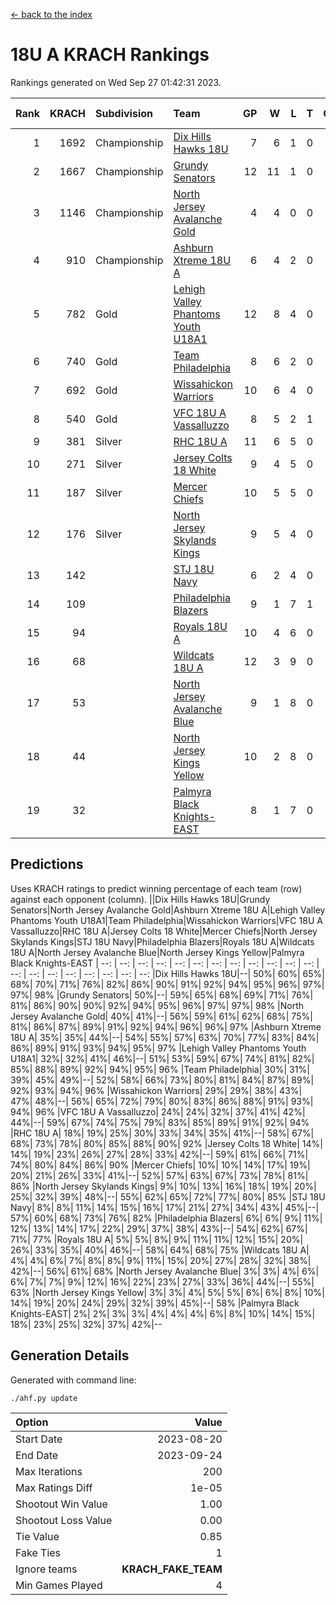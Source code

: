 [<- back to the index](readme.md)
# 18U A KRACH Rankings
Rankings generated on Wed Sep 27 01:42:31 2023.

Rank|KRACH|Subdivision|Team|GP|W|L|T|OTW|OTL|SoS|Exp Wins|Win Diff
---:|---:|:---|:---|---:|---:|---:|---:|---:|---:|---:|---:|---:
1|1692|Championship|[Dix Hills Hawks 18U](https://gamesheetstats.com/seasons/3659/teams/140731/schedule)|7|6|1|0|0|0|513|6.8|-0.0
2|1667|Championship|[Grundy Senators](https://gamesheetstats.com/seasons/3659/teams/140732/schedule)|12|11|1|0|0|0|291|11.8|-0.0
3|1146|Championship|[North Jersey Avalanche Gold](https://gamesheetstats.com/seasons/3659/teams/140737/schedule)|4|4|0|0|0|0|196|4.9|0.0
4|910|Championship|[Ashburn Xtreme 18U A](https://gamesheetstats.com/seasons/3659/teams/140730/schedule)|6|4|2|0|0|0|683|4.8|-0.0
5|782|Gold|[Lehigh Valley Phantoms Youth U18A1](https://gamesheetstats.com/seasons/3659/teams/140734/schedule)|12|8|4|0|0|0|594|8.8|-0.0
6|740|Gold|[Team Philadelphia](https://gamesheetstats.com/seasons/3659/teams/140745/schedule)|8|6|2|0|0|0|537|6.8|-0.0
7|692|Gold|[Wissahickon Warriors](https://gamesheetstats.com/seasons/3659/teams/140748/schedule)|10|6|4|0|0|0|690|6.8|-0.0
8|540|Gold|[VFC 18U A Vassalluzzo](https://gamesheetstats.com/seasons/3659/teams/140746/schedule)|8|5|2|1|1|0|404|6.7|0.0
9|381|Silver|[RHC 18U A](https://gamesheetstats.com/seasons/3659/teams/140742/schedule)|11|6|5|0|0|0|574|6.8|-0.0
10|271|Silver|[Jersey Colts 18 White](https://gamesheetstats.com/seasons/3659/teams/140733/schedule)|9|4|5|0|0|1|643|4.9|0.0
11|187|Silver|[Mercer Chiefs](https://gamesheetstats.com/seasons/3659/teams/140735/schedule)|10|5|5|0|0|0|333|5.9|0.0
12|176|Silver|[North Jersey Skylands Kings](https://gamesheetstats.com/seasons/3659/teams/140739/schedule)|9|5|4|0|0|0|241|5.9|0.0
13|142||[STJ 18U Navy](https://gamesheetstats.com/seasons/3659/teams/140744/schedule)|6|2|4|0|0|0|532|2.9|0.0
14|109||[Philadelphia Blazers](https://gamesheetstats.com/seasons/3659/teams/140741/schedule)|9|1|7|1|0|0|668|2.7|0.0
15|94||[Royals 18U A](https://gamesheetstats.com/seasons/3659/teams/140743/schedule)|10|4|6|0|0|0|358|4.9|0.0
16|68||[Wildcats 18U A](https://gamesheetstats.com/seasons/3659/teams/140747/schedule)|12|3|9|0|0|0|517|3.9|0.0
17|53||[North Jersey Avalanche Blue](https://gamesheetstats.com/seasons/3659/teams/140736/schedule)|9|1|8|0|0|0|606|1.9|0.0
18|44||[North Jersey Kings Yellow](https://gamesheetstats.com/seasons/3659/teams/140738/schedule)|10|2|8|0|0|0|218|2.9|0.0
19|32||[Palmyra Black Knights-EAST](https://gamesheetstats.com/seasons/3659/teams/140740/schedule)|8|1|7|0|0|0|241|1.9|0.0

## Predictions
Uses KRACH ratings to predict winning percentage of each team (row) against each opponent (column).
||Dix Hills Hawks 18U|Grundy Senators|North Jersey Avalanche Gold|Ashburn Xtreme 18U A|Lehigh Valley Phantoms Youth U18A1|Team Philadelphia|Wissahickon Warriors|VFC 18U A Vassalluzzo|RHC 18U A|Jersey Colts 18 White|Mercer Chiefs|North Jersey Skylands Kings|STJ 18U Navy|Philadelphia Blazers|Royals 18U A|Wildcats 18U A|North Jersey Avalanche Blue|North Jersey Kings Yellow|Palmyra Black Knights-EAST
| --: | --: | --: | --: | --: | --: | --: | --: | --: | --: | --: | --: | --: | --: | --: | --: | --: | --: | --: | --: 
|Dix Hills Hawks 18U|--| 50%| 60%| 65%| 68%| 70%| 71%| 76%| 82%| 86%| 90%| 91%| 92%| 94%| 95%| 96%| 97%| 97%| 98%
|Grundy Senators| 50%|--| 59%| 65%| 68%| 69%| 71%| 76%| 81%| 86%| 90%| 90%| 92%| 94%| 95%| 96%| 97%| 97%| 98%
|North Jersey Avalanche Gold| 40%| 41%|--| 56%| 59%| 61%| 62%| 68%| 75%| 81%| 86%| 87%| 89%| 91%| 92%| 94%| 96%| 96%| 97%
|Ashburn Xtreme 18U A| 35%| 35%| 44%|--| 54%| 55%| 57%| 63%| 70%| 77%| 83%| 84%| 86%| 89%| 91%| 93%| 94%| 95%| 97%
|Lehigh Valley Phantoms Youth U18A1| 32%| 32%| 41%| 46%|--| 51%| 53%| 59%| 67%| 74%| 81%| 82%| 85%| 88%| 89%| 92%| 94%| 95%| 96%
|Team Philadelphia| 30%| 31%| 39%| 45%| 49%|--| 52%| 58%| 66%| 73%| 80%| 81%| 84%| 87%| 89%| 92%| 93%| 94%| 96%
|Wissahickon Warriors| 29%| 29%| 38%| 43%| 47%| 48%|--| 56%| 65%| 72%| 79%| 80%| 83%| 86%| 88%| 91%| 93%| 94%| 96%
|VFC 18U A Vassalluzzo| 24%| 24%| 32%| 37%| 41%| 42%| 44%|--| 59%| 67%| 74%| 75%| 79%| 83%| 85%| 89%| 91%| 92%| 94%
|RHC 18U A| 18%| 19%| 25%| 30%| 33%| 34%| 35%| 41%|--| 58%| 67%| 68%| 73%| 78%| 80%| 85%| 88%| 90%| 92%
|Jersey Colts 18 White| 14%| 14%| 19%| 23%| 26%| 27%| 28%| 33%| 42%|--| 59%| 61%| 66%| 71%| 74%| 80%| 84%| 86%| 90%
|Mercer Chiefs| 10%| 10%| 14%| 17%| 19%| 20%| 21%| 26%| 33%| 41%|--| 52%| 57%| 63%| 67%| 73%| 78%| 81%| 86%
|North Jersey Skylands Kings|  9%| 10%| 13%| 16%| 18%| 19%| 20%| 25%| 32%| 39%| 48%|--| 55%| 62%| 65%| 72%| 77%| 80%| 85%
|STJ 18U Navy|  8%|  8%| 11%| 14%| 15%| 16%| 17%| 21%| 27%| 34%| 43%| 45%|--| 57%| 60%| 68%| 73%| 76%| 82%
|Philadelphia Blazers|  6%|  6%|  9%| 11%| 12%| 13%| 14%| 17%| 22%| 29%| 37%| 38%| 43%|--| 54%| 62%| 67%| 71%| 77%
|Royals 18U A|  5%|  5%|  8%|  9%| 11%| 11%| 12%| 15%| 20%| 26%| 33%| 35%| 40%| 46%|--| 58%| 64%| 68%| 75%
|Wildcats 18U A|  4%|  4%|  6%|  7%|  8%|  8%|  9%| 11%| 15%| 20%| 27%| 28%| 32%| 38%| 42%|--| 56%| 61%| 68%
|North Jersey Avalanche Blue|  3%|  3%|  4%|  6%|  6%|  7%|  7%|  9%| 12%| 16%| 22%| 23%| 27%| 33%| 36%| 44%|--| 55%| 63%
|North Jersey Kings Yellow|  3%|  3%|  4%|  5%|  5%|  6%|  6%|  8%| 10%| 14%| 19%| 20%| 24%| 29%| 32%| 39%| 45%|--| 58%
|Palmyra Black Knights-EAST|  2%|  2%|  3%|  3%|  4%|  4%|  4%|  6%|  8%| 10%| 14%| 15%| 18%| 23%| 25%| 32%| 37%| 42%|--

## Generation Details

Generated with command line:
```
./ahf.py update
```

| Option | Value |
| :----- | ----: |
| Start Date | 2023-08-20 |
| End Date | 2023-09-24 |
| Max Iterations | 200 |
| Max Ratings Diff | 1e-05 |
| Shootout Win Value | 1.00 |
| Shootout Loss Value | 0.00 |
| Tie Value | 0.85 |
| Fake Ties | 1 |
| Ignore teams | __KRACH_FAKE_TEAM__ |
| Min Games Played | 4 |

